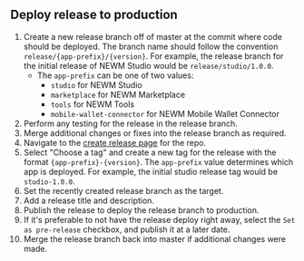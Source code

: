 ## Deploy release to production

1. Create a new release branch off of master at the commit where code should be
   deployed. The branch name should follow the convention
   `release/{app-prefix}/{version}`. For example, the release branch for the
   initial release of NEWM Studio would be `release/studio/1.0.0`.
   - The `app-prefix` can be one of two values:
     - `studio` for NEWM Studio
     - `marketplace` for NEWM Marketplace
     - `tools` for NEWM Tools
     - `mobile-wallet-connector` for NEWM Mobile Wallet Connector
2. Perform any testing for the release in the release branch.
3. Merge additional changes or fixes into the release branch as required.
4. Navigate to the [create release page](https://github.com/projectNEWM/newm-web/releases/new)
   for the repo.
5. Select "Choose a tag" and create a new tag for the release with the format
   `{app-prefix}-{version}`. The `app-prefix` value determines which app is
   deployed. For example, the initial studio release tag would be `studio-1.0.0`.
6. Set the recently created release branch as the target.
7. Add a release title and description.
8. Publish the release to deploy the release branch to production.
9. If it's preferable to not have the release deploy right away, select the
   `Set as pre-release` checkbox, and publish it at a later date.
10. Merge the release branch back into master if additional changes were made.
